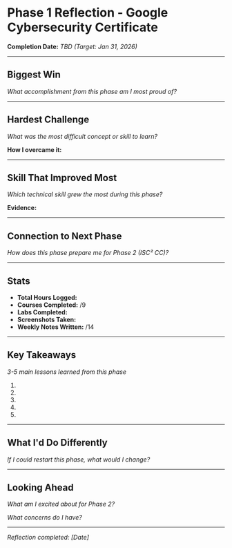 # Phase 1 Reflection - Google Cybersecurity Certificate

**Completion Date:** *TBD (Target: Jan 31, 2026)*

---

## Biggest Win

*What accomplishment from this phase am I most proud of?*



---

## Hardest Challenge

*What was the most difficult concept or skill to learn?*



**How I overcame it:**



---

## Skill That Improved Most

*Which technical skill grew the most during this phase?*



**Evidence:**



---

## Connection to Next Phase

*How does this phase prepare me for Phase 2 (ISC² CC)?*



---

## Stats

- **Total Hours Logged:** 
- **Courses Completed:** /9
- **Labs Completed:** 
- **Screenshots Taken:** 
- **Weekly Notes Written:** /14

---

## Key Takeaways

*3-5 main lessons learned from this phase*

1. 
2. 
3. 
4. 
5. 

---

## What I'd Do Differently

*If I could restart this phase, what would I change?*



---

## Looking Ahead

*What am I excited about for Phase 2?*



*What concerns do I have?*



---

*Reflection completed: [Date]*
